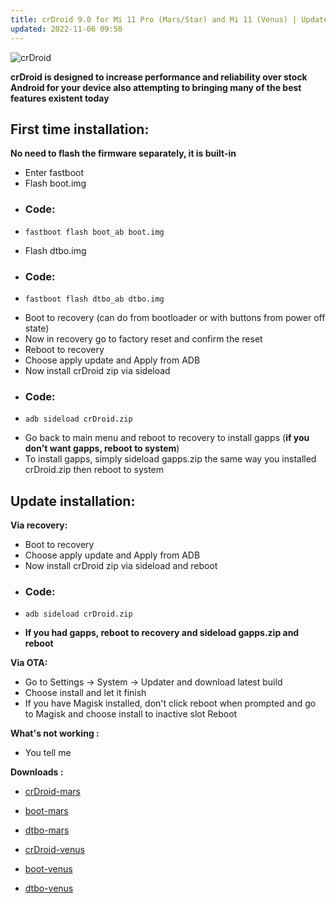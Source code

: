 ```yaml
---
title: crDroid 9.0 for Mi 11 Pro (Mars/Star) and Mi 11 (Venus) | Updated on November 06, 2022
updated: 2022-11-06 09:50
---
```


![crDroid](http://i.imgur.com/BE3pE0l.png)

**crDroid is designed to increase performance and reliability over stock Android for your device also attempting to bringing many of the best features existent today**

## First time installation:

**No need to flash the firmware separately, it is built-in**

 * Enter fastboot
 * Flash boot.img
 * ### Code:
 * ```
   fastboot flash boot_ab boot.img
   ```
 * Flash dtbo.img
 * ### Code:
 * ```
   fastboot flash dtbo_ab dtbo.img
   ```
 * Boot to recovery (can do from bootloader or with buttons from power off state)
 * Now in recovery go to factory reset and confirm the reset
 * Reboot to recovery
 * Choose apply update and Apply from ADB
 * Now install crDroid zip via sideload
 * ### Code:
 * ```
   adb sideload crDroid.zip
   ```
 * Go back to main menu and reboot to recovery to install gapps (**if you don't want gapps, reboot to system**)
 * To install gapps, simply sideload gapps.zip the same way you installed crDroid.zip then reboot to system

## Update installation:

**Via recovery:**
 * Boot to recovery
 * Choose apply update and Apply from ADB
 * Now install crDroid zip via sideload and reboot 
 * ### Code:
 * ```
   adb sideload crDroid.zip
   ```
 * **If you had gapps, reboot to recovery and sideload gapps.zip and reboot**


**Via OTA:**
 * Go to Settings -> System -> Updater and download latest build
 * Choose install and let it finish
 * If you have Magisk installed, don't click reboot when prompted and go to Magisk and choose install to inactive slot Reboot

**What's not working :**
 * You tell me

**Downloads :**
 * [crDroid-mars](https://sourceforge.net/projects/crdroid/files/mars/9.x/crDroidAndroid-13.0-20221106-mars-v9.0.zip/download)

 * [boot-mars](https://sourceforge.net/projects/crdroid/files/mars/9.x/recovery/)

 * [dtbo-mars](https://sourceforge.net/projects/crdroid/files/mars/9.x/kit/)

 * [crDroid-venus](https://sourceforge.net/projects/flowersea/files/test/venus/crDroidAndroid-13.0-20221106-venus-v9.0.zip/download)

 * [boot-venus](https://sourceforge.net/projects/crdroid/files/venus/9.x/recovery/)

 * [dtbo-venus](https://sourceforge.net/projects/crdroid/files/venus/9.x/kit/)